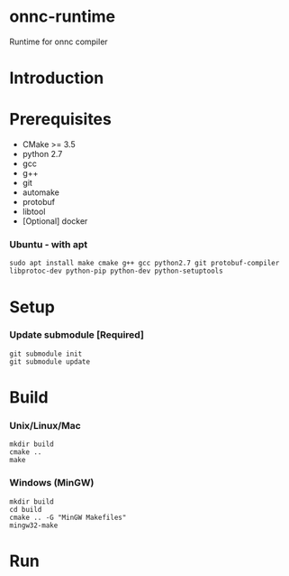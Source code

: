 # onnc-runtime

Runtime for onnc compiler

# Introduction

# Prerequisites

* CMake >= 3.5
* python 2.7
* gcc
* g++
* git
* automake
* protobuf
* libtool
* [Optional] docker

### Ubuntu - with apt

````
sudo apt install make cmake g++ gcc python2.7 git protobuf-compiler libprotoc-dev python-pip python-dev python-setuptools
````

# Setup

### Update submodule [Required]

````
git submodule init
git submodule update
````

# Build

### Unix/Linux/Mac

````
mkdir build
cmake ..
make
````

### Windows (MinGW)

````
mkdir build
cd build
cmake .. -G "MinGW Makefiles"
mingw32-make
````

# Run
